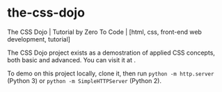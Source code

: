 # the-css-dojo
The CSS Dojo | Tutorial by Zero To Code | [html, css, front-end web development, tutorial]

The CSS Dojo project exists as a demostration of applied CSS concepts,
both basic and advanced. You can visit it at <INSERT-URL-HERE>.

To demo on this project locally, clone it, then run `python -m http.server` (Python 3) or `python -m SimpleHTTPServer` (Python 2).